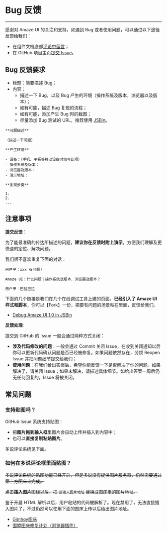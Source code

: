 # Bug 反馈
---

感谢对 Amaze UI 的关注和支持，如遇到 Bug 或者使用问题，可以通过以下途径反馈给我们：

- 在组件文档底部[评论中留言](#ds-thread)；
- 在 GitHub 项目主页[提交 Issue](https://github.com/allmobilize/amazeui/issues/new?title=Bug%3A%20&body=**%E9%97%AE%E9%A2%98%E6%8F%8F%E8%BF%B0**%0A%0A%EF%BC%88%E6%8F%8F%E8%BF%B0%E4%B8%80%E4%B8%8B%E9%97%AE%E9%A2%98%EF%BC%89%0A%0A**%E4%BA%A7%E7%94%9F%E7%8E%AF%E5%A2%83**%0A%0A-%20%E8%AE%BE%E5%A4%87%EF%BC%9A%EF%BC%88%E6%89%8B%E6%9C%BA%E3%80%81%E5%B9%B3%E6%9D%BF%E7%AD%89%E7%A7%BB%E5%8A%A8%E8%AE%BE%E5%A4%87%E6%97%B6%E5%A1%AB%E5%86%99%E6%AD%A4%E9%A1%B9%EF%BC%89%0A-%20%E6%93%8D%E4%BD%9C%E7%B3%BB%E7%BB%9F%E5%8F%8A%E7%89%88%E6%9C%AC%EF%BC%9A%0A-%20%E6%B5%8F%E8%A7%88%E5%99%A8%E5%8F%8A%E7%89%88%E6%9C%AC%EF%BC%9A%0A-%20%E6%BC%94%E7%A4%BA%E5%9C%B0%E5%9D%80%EF%BC%9A%0A%0A**%E5%A4%8D%E7%8E%B0%E6%AD%A5%E5%A5%8F**%0A%0A1.%20%0A2.%20%0A...)。

## Bug 反馈要求

- 标题：简要描述 Bug；
- 内容：
  - 描述一下 Bug，以及 Bug 产生的环境（操作系统及版本，浏览器以及版本）；
  - 如有可能，描述 Bug 复现的流程；
  - 如有可能，添加产生 Bug 时的截图；
  - 尽量添加 Bug 测试的 URL，推荐使用 [JSBin](http://jsbin.com/?html,output)。

```
**问题描述**

（描述一下问题）

**产生环境**

- 设备：（手机、平板等移动设备时填写此项）
- 操作系统及版本：
- 浏览器及版本：
- 演示地址：

**复现步奏**

1.
2.
...
```
<!--
https://github.com/allmobilize/amazeui/issues/new?title=Bug%3A%20&body=**问题描述**%0A%0A（描述一下问题）%0A%0A**产生环境**%0A%0A- 设备：（手机、平板等移动设备时填写此项）%0A- 操作系统及版本：%0A- 浏览器及版本：%0A- 演示地址：%0A%0A**复现步奏**%0A%0A1. %0A2. %0A...-->

## 注意事项

__提交反馈__：

为了能最准确的传达所描述的问题，__建议你在反馈时附上演示__，方便我们理解及更快速的定位、解决问题。

我们很不喜欢重复下面的对话：

```
用户甲：xxx 有问题！

Amaze UI：什么问题？操作系统及版本、浏览器及版本？

用户甲：巴拉巴拉
```

下面的几个链接是我们在几个在线调试工具上建的页面，__已经引入了 Amaze UI 样式和脚本__，你可以<span class="am-text-danger">【Fork】</span>一份，把要有问题的场景粘在里面，反馈给我们。

- [Debug Amaze UI 1.0 in JSBin](http://jsbin.com/qasoxibuje/1/edit?html,output)

__反馈处理__:

提交到 GitHub 的 Issue 一般会通过两种方式关闭：

- __涉及代码修改的问题__：一般会通过 Commit 关闭 Issue，在收到关闭通知以后你可以更新代码确认问题是否已经被修复。如果问题依然存在，劳烦 Reopen Issue 并把问题细节提交给我们；
- __使用问题__：在我们给出答案后，希望你能反馈一下是否解决了你的问题。如果解决了，请关闭 Issue；如果未解决，请描述具体细节。如给出答案一周后仍无任何回复的，Issue 将被关闭。

## 常见问题

### 支持贴图吗？

GitHub Issue 系统支持贴图：

- 把**图片拖到输入框**里图片会自动上传并插入到内容中；
- 也可以**直接复制粘贴图片**。

多说评论系统见下面。

### 如何在多说评论框里面贴图？

~~多说评论系统的贴图功能已经开启，但是多说没有提供图片服务器，仍然需要通过第三方图床来完成。~~

~~点击**插入图片**图标以后，把 `请输入图片地址` 替换成图床里的图片地址。~~

鉴于开启 HTML 解析以后，用户粘贴的代码被解析了。现在禁用了，无法直接插入图片了，不过仍然可以使用下面的图床上传以后给出图片地址。

- [Gimhoy图床](http://pic.gimhoy.com/)
- [围脖图床修复计划（浏览器插件）](http://weibotuchuang.sinaapp.com/)
